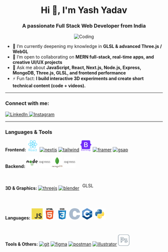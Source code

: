<h1 align="center">Hi 👋, I'm Yash Yadav</h1>
<h3 align="center">A passionate Full Stack Web Developer from India</h3>

<p align="center">
  <img src="https://cdn.dribbble.com/users/1162077/screenshots/3848914/programmer.gif" alt="Coding" width="400"/>
</p>

- 🌱 I’m currently deepening my knowledge in **GLSL & advanced Three.js / WebGL**  
- 👯 I’m open to collaborating on **MERN full-stack, real-time apps, and creative UI/UX projects**  
- 💬 Ask me about **JavaScript, React, Next.js, Node.js, Express, MongoDB, Three.js, GLSL, and frontend performance**  
- ⚡ Fun fact: **I build interactive 3D experiments and create short technical content (code + videos).**

---

<h3 align="left">Connect with me:</h3>
<p align="left">
  <a href="https://www.linkedin.com/in/yash-yaduwanshi-210864279/" target="_blank">
    <img src="https://raw.githubusercontent.com/rahuldkjain/github-profile-readme-generator/master/src/images/icons/Social/linked-in-alt.svg" alt="LinkedIn" width="40" height="30"/>
  </a>
  <a href="https://instagram.com/_.mr._.yash._.yadav._?igshid=MzMyNGUyNmU2YQ==" target="_blank">
    <img src="https://raw.githubusercontent.com/rahuldkjain/github-profile-readme-generator/master/src/images/icons/Social/instagram.svg" alt="Instagram" width="40" height="30"/>
  </a>
</p>

---

<h3 align="left">Languages & Tools</h3>
<p align="left">
  <!-- Frontend -->
  <strong>Frontend:</strong>
  <a href="https://reactjs.org/" target="_blank"><img src="https://raw.githubusercontent.com/devicons/devicon/master/icons/react/react-original-wordmark.svg" width="36" height="36" alt="react"/></a>
  <a href="https://nextjs.org/" target="_blank"><img src="https://cdn.worldvectorlogo.com/logos/nextjs-2.svg" width="36" height="36" alt="nextjs"/></a>
  <a href="https://tailwindcss.com/" target="_blank"><img src="https://www.vectorlogo.zone/logos/tailwindcss/tailwindcss-icon.svg" width="36" height="36" alt="tailwind"/></a>
  <a href="https://getbootstrap.com" target="_blank"><img src="https://raw.githubusercontent.com/devicons/devicon/master/icons/bootstrap/bootstrap-plain-wordmark.svg" width="36" height="36" alt="bootstrap"/></a>
  <a href="https://www.framer.com/" target="_blank"><img src="https://www.vectorlogo.zone/logos/framer/framer-icon.svg" width="36" height="36" alt="framer"/></a>
  <a href="https://www.framer.com/motion/" target="_blank" rel="noreferrer"> <img src="https://raw.githubusercontent.com/devicons/devicon/master/icons/gsap/gsap-original.svg" width="36" height="36" alt="gsap" /> </a>

  <br/>

  <!-- Backend -->
  <strong>Backend:</strong>
  <a href="https://nodejs.org" target="_blank"><img src="https://raw.githubusercontent.com/devicons/devicon/master/icons/nodejs/nodejs-original-wordmark.svg" width="36" height="36" alt="nodejs"/></a>
  <a href="https://expressjs.com" target="_blank"><img src="https://raw.githubusercontent.com/devicons/devicon/master/icons/express/express-original-wordmark.svg" width="36" height="36" alt="express"/></a>
  <a href="https://www.mongodb.com/" target="_blank"><img src="https://raw.githubusercontent.com/devicons/devicon/master/icons/mongodb/mongodb-original-wordmark.svg" width="36" height="36" alt="mongodb"/></a>
  <a href="https://www.passportjs.org/" target="_blank"><img src="https://raw.githubusercontent.com/devicons/devicon/master/icons/express/express-original-wordmark.svg" width="36" height="36" alt="passportjs" title="Passport.js (used for auth)"/></a>

  <br/>

  <!-- 3D / Graphics -->
  <strong>3D & Graphics:</strong>
  <a href="https://threejs.org/" target="_blank"><img src="https://threejs.org/files/images/logo.svg" width="36" height="36" alt="threejs"/></a>
  <a href="https://www.blender.org/" target="_blank"><img src="https://download.blender.org/branding/community/blender_community_badge_white.svg" width="36" height="36" alt="blender"/></a>
  <span style="display:inline-block;width:36px;height:36px;vertical-align:middle;margin-left:6px">GLSL</span>

  <br/>

  <!-- Languages -->
  <strong>Languages:</strong>
  <a href="https://developer.mozilla.org/en-US/docs/Web/JavaScript" target="_blank"><img src="https://raw.githubusercontent.com/devicons/devicon/master/icons/javascript/javascript-original.svg" width="36" height="36" alt="javascript"/></a>
  <a href="https://www.w3.org/html/" target="_blank"><img src="https://raw.githubusercontent.com/devicons/devicon/master/icons/html5/html5-original-wordmark.svg" width="36" height="36" alt="html5"/></a>
  <a href="https://www.w3schools.com/css/" target="_blank"><img src="https://raw.githubusercontent.com/devicons/devicon/master/icons/css3/css3-original-wordmark.svg" width="36" height="36" alt="css3"/></a>
  <a href="https://www.cprogramming.com/" target="_blank"><img src="https://raw.githubusercontent.com/devicons/devicon/master/icons/c/c-original.svg" width="36" height="36" alt="c"/></a>
  <a href="https://www.w3schools.com/cpp/" target="_blank"><img src="https://raw.githubusercontent.com/devicons/devicon/master/icons/cplusplus/cplusplus-original.svg" width="36" height="36" alt="c++"/></a>
  <a href="https://www.python.org" target="_blank"><img src="https://raw.githubusercontent.com/devicons/devicon/master/icons/python/python-original.svg" width="36" height="36" alt="python"/></a>

  <br/>

  <!-- Tools -->
  <strong>Tools & Others:</strong>
  <a href="https://git-scm.com/" target="_blank"><img src="https://www.vectorlogo.zone/logos/git-scm/git-scm-icon.svg" width="36" height="36" alt="git"/></a>
  <a href="https://www.figma.com/" target="_blank"><img src="https://www.vectorlogo.zone/logos/figma/figma-icon.svg" width="36" height="36" alt="figma"/></a>
  <a href="https://postman.com" target="_blank"><img src="https://www.vectorlogo.zone/logos/getpostman/getpostman-icon.svg" width="36" height="36" alt="postman"/></a>
  <a href="https://www.adobe.com/in/products/illustrator.html" target="_blank"><img src="https://www.vectorlogo.zone/logos/adobe_illustrator/adobe_illustrator-icon.svg" width="36" height="36" alt="illustrator"/></a>
  <a href="https://www.adobe.com/products/photoshop.html" target="_blank"><img src="https://raw.githubusercontent.com/devicons/devicon/master/icons/photoshop/photoshop-line.svg" width="36" height="36" alt="photoshop"/></a>
</p>
